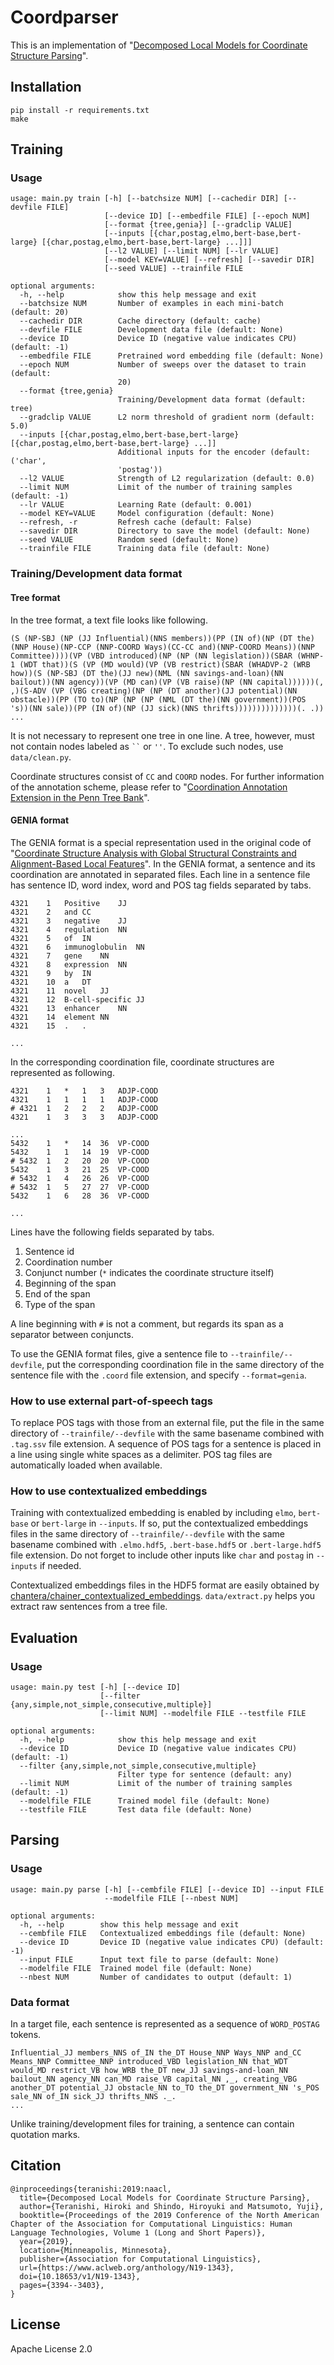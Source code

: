 # Coordparser

This is an implementation of "[Decomposed Local Models for Coordinate Structure Parsing](https://www.aclweb.org/anthology/N19-1343)".

## Installation

```
pip install -r requirements.txt
make
```

## Training

### Usage

```
usage: main.py train [-h] [--batchsize NUM] [--cachedir DIR] [--devfile FILE]
                     [--device ID] [--embedfile FILE] [--epoch NUM]
                     [--format {tree,genia}] [--gradclip VALUE]
                     [--inputs [{char,postag,elmo,bert-base,bert-large} [{char,postag,elmo,bert-base,bert-large} ...]]]
                     [--l2 VALUE] [--limit NUM] [--lr VALUE]
                     [--model KEY=VALUE] [--refresh] [--savedir DIR]
                     [--seed VALUE] --trainfile FILE

optional arguments:
  -h, --help            show this help message and exit
  --batchsize NUM       Number of examples in each mini-batch (default: 20)
  --cachedir DIR        Cache directory (default: cache)
  --devfile FILE        Development data file (default: None)
  --device ID           Device ID (negative value indicates CPU) (default: -1)
  --embedfile FILE      Pretrained word embedding file (default: None)
  --epoch NUM           Number of sweeps over the dataset to train (default:
                        20)
  --format {tree,genia}
                        Training/Development data format (default: tree)
  --gradclip VALUE      L2 norm threshold of gradient norm (default: 5.0)
  --inputs [{char,postag,elmo,bert-base,bert-large} [{char,postag,elmo,bert-base,bert-large} ...]]
                        Additional inputs for the encoder (default: ('char',
                        'postag'))
  --l2 VALUE            Strength of L2 regularization (default: 0.0)
  --limit NUM           Limit of the number of training samples (default: -1)
  --lr VALUE            Learning Rate (default: 0.001)
  --model KEY=VALUE     Model configuration (default: None)
  --refresh, -r         Refresh cache (default: False)
  --savedir DIR         Directory to save the model (default: None)
  --seed VALUE          Random seed (default: None)
  --trainfile FILE      Training data file (default: None)
```

### Training/Development data format

#### Tree format

In the tree format, a text file looks like following.

```
(S (NP-SBJ (NP (JJ Influential)(NNS members))(PP (IN of)(NP (DT the)(NNP House)(NP-CCP (NNP-COORD Ways)(CC-CC and)(NNP-COORD Means))(NNP Committee))))(VP (VBD introduced)(NP (NP (NN legislation))(SBAR (WHNP-1 (WDT that))(S (VP (MD would)(VP (VB restrict)(SBAR (WHADVP-2 (WRB how))(S (NP-SBJ (DT the)(JJ new)(NML (NN savings-and-loan)(NN bailout))(NN agency))(VP (MD can)(VP (VB raise)(NP (NN capital))))))(, ,)(S-ADV (VP (VBG creating)(NP (NP (DT another)(JJ potential)(NN obstacle))(PP (TO to)(NP (NP (NP (NML (DT the)(NN government))(POS 's))(NN sale))(PP (IN of)(NP (JJ sick)(NNS thrifts))))))))))))))(. .))
...
```

It is not necessary to represent one tree in one line.
A tree, however, must not contain nodes labeled as ``` `` ``` or `''`.
To exclude such nodes, use `data/clean.py`.

Coordinate structures consist of `CC` and `COORD` nodes.
For further information of the annotation scheme, please refer to "[Coordination Annotation Extension in the Penn Tree Bank](https://www.aclweb.org/anthology/P16-1079)".

#### GENIA format

The GENIA format is a special representation used in the original code of "[Coordinate Structure Analysis with Global Structural Constraints and Alignment-Based Local Features](https://www.aclweb.org/anthology/P09-1109)".
In the GENIA format, a sentence and its coordination are annotated in separated files.
Each line in a sentence file has sentence ID, word index, word and POS tag fields separated by tabs.

```
4321	1	Positive	JJ
4321	2	and	CC
4321	3	negative	JJ
4321	4	regulation	NN
4321	5	of	IN
4321	6	immunoglobulin	NN
4321	7	gene	NN
4321	8	expression	NN
4321	9	by	IN
4321	10	a	DT
4321	11	novel	JJ
4321	12	B-cell-specific	JJ
4321	13	enhancer	NN
4321	14	element	NN
4321	15	.	.

...
```

In the corresponding coordination file, coordinate structures are represented as following.

```
4321	1	*	1	3	ADJP-COOD
4321	1	1	1	1	ADJP-COOD
# 4321	1	2	2	2	ADJP-COOD
4321	1	3	3	3	ADJP-COOD

...
5432	1	*	14	36	VP-COOD
5432	1	1	14	19	VP-COOD
# 5432	1	2	20	20	VP-COOD
5432	1	3	21	25	VP-COOD
# 5432	1	4	26	26	VP-COOD
# 5432	1	5	27	27	VP-COOD
5432	1	6	28	36	VP-COOD

...
```

Lines have the following fields separated by tabs.
1. Sentence id
2. Coordination number
3. Conjunct number (`*` indicates the coordinate structure itself)
4. Beginning of the span
5. End of the span
6. Type of the span

A line beginning with `#` is not a comment, but regards its span as a separator between conjuncts.

To use the GENIA format files, give a sentence file to `--trainfile/--devfile`, put the corresponding coordination file in the same directory of the sentence file with the `.coord` file extension, and specify `--format=genia`.

### How to use external part-of-speech tags

To replace POS tags with those from an external file, put the file in the same directory of `--trainfile/--devfile` with the same basename combined with `.tag.ssv` file extension.
A sequence of POS tags for a sentence is placed in a line using single white spaces as a delimiter.
POS tag files are automatically loaded when available.

### How to use contextualized embeddings

Training with contextualized embedding is enabled by including `elmo`, `bert-base` or `bert-large` in `--inputs`.
If so, put the contextualized embeddings files in the same directory of `--trainfile/--devfile` with the same basename combined with `.elmo.hdf5`, `.bert-base.hdf5` or `.bert-large.hdf5` file extension.
Do not forget to include other inputs like `char` and `postag` in `--inputs` if needed.

Contextualized embeddings files in the HDF5 format are easily obtained by [chantera/chainer_contextualized_embeddings](https://github.com/chantera/chainer_contextualized_embeddings).
`data/extract.py` helps you extract raw sentences from a tree file.

## Evaluation

### Usage

```
usage: main.py test [-h] [--device ID]
                    [--filter {any,simple,not_simple,consecutive,multiple}]
                    [--limit NUM] --modelfile FILE --testfile FILE

optional arguments:
  -h, --help            show this help message and exit
  --device ID           Device ID (negative value indicates CPU) (default: -1)
  --filter {any,simple,not_simple,consecutive,multiple}
                        Filter type for sentence (default: any)
  --limit NUM           Limit of the number of training samples (default: -1)
  --modelfile FILE      Trained model file (default: None)
  --testfile FILE       Test data file (default: None)
```

## Parsing

### Usage

```
usage: main.py parse [-h] [--cembfile FILE] [--device ID] --input FILE
                     --modelfile FILE [--nbest NUM]

optional arguments:
  -h, --help        show this help message and exit
  --cembfile FILE   Contextualized embeddings file (default: None)
  --device ID       Device ID (negative value indicates CPU) (default: -1)
  --input FILE      Input text file to parse (default: None)
  --modelfile FILE  Trained model file (default: None)
  --nbest NUM       Number of candidates to output (default: 1)
```

### Data format

In a target file, each sentence is represented as a sequence of `WORD_POSTAG` tokens.

```
Influential_JJ members_NNS of_IN the_DT House_NNP Ways_NNP and_CC Means_NNP Committee_NNP introduced_VBD legislation_NN that_WDT would_MD restrict_VB how_WRB the_DT new_JJ savings-and-loan_NN bailout_NN agency_NN can_MD raise_VB capital_NN ,_, creating_VBG another_DT potential_JJ obstacle_NN to_TO the_DT government_NN 's_POS sale_NN of_IN sick_JJ thrifts_NNS ._.
...
```

Unlike training/development files for training, a sentence can contain quotation marks.

## Citation

```
@inproceedings{teranishi:2019:naacl,
  title={Decomposed Local Models for Coordinate Structure Parsing},
  author={Teranishi, Hiroki and Shindo, Hiroyuki and Matsumoto, Yuji},
  booktitle={Proceedings of the 2019 Conference of the North American Chapter of the Association for Computational Linguistics: Human Language Technologies, Volume 1 (Long and Short Papers)},
  year={2019},
  location={Minneapolis, Minnesota},
  publisher={Association for Computational Linguistics},
  url={https://www.aclweb.org/anthology/N19-1343},
  doi={10.18653/v1/N19-1343},
  pages={3394--3403},
}
```

## License

Apache License 2.0
